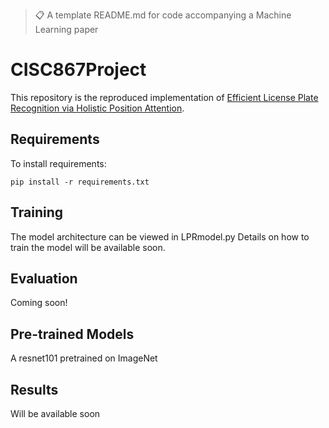 

>📋  A template README.md for code accompanying a Machine Learning paper

# CISC867Project

This repository is the reproduced implementation of [Efficient License Plate Recognition via Holistic Position Attention](https://ojs.aaai.org/index.php/AAAI/article/view/16457). 


## Requirements

To install requirements:

```setup
pip install -r requirements.txt
```

## Training
The model architecture can be viewed in LPRmodel.py
Details on how to train the model will be available soon.


## Evaluation

Coming soon!


## Pre-trained Models

A resnet101 pretrained on ImageNet


## Results

Will be available soon


